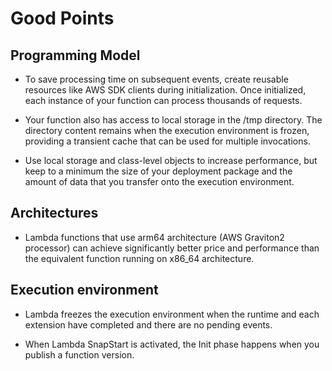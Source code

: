 # Good Points 

## Programming Model

- To save processing time on subsequent events, create reusable resources like AWS SDK clients during initialization. Once initialized, each instance of your function can process thousands of requests.

- Your function also has access to local storage in the /tmp directory. The directory content remains when the execution environment is frozen, providing a transient cache that can be used for multiple invocations.

- Use local storage and class-level objects to increase performance, but keep to a minimum the size of your deployment package and the amount of data that you transfer onto the execution environment.

## Architectures

- Lambda functions that use arm64 architecture (AWS Graviton2 processor) can achieve significantly better price and performance than the equivalent function running on x86_64 architecture.

## Execution environment

- Lambda freezes the execution environment when the runtime and each extension have completed and there are no pending events.

- When Lambda SnapStart is activated, the Init phase happens when you publish a function version.



